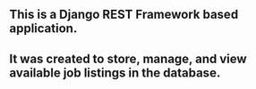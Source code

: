 ## This is a Django REST Framework based application.
## It was created to store, manage, and view available job listings in the database.